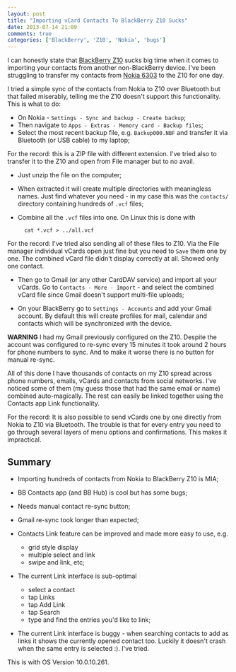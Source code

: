 ```yaml
---
layout: post
title: "Importing vCard Contacts To BlackBerry Z10 Sucks"
date: 2013-07-14 21:09
comments: true
categories: ['BlackBerry', 'Z10', 'Nokia', 'bugs']
---
```


I can honestly state that [BlackBerry Z10](http://amzn.to/12y4ewJ) sucks big
time when it comes to importing your contacts from another non-BlackBerry
device. I've been struggling to transfer my contacts from
[Nokia 6303](http://amzn.to/10USRm2) to the Z10 for one day.

I tried a simple sync of the contacts from Nokia to Z10 over Bluetooth but
that failed miserably, telling me the Z10 doesn't support this functionality.
This is what to do: 

* On Nokia - `Settings - Sync and backup - Create backup`;
* Then navigate to `Apps - Extras - Memory card - Backup files`;
* Select the most recent backup file, e.g. `Backup000.NBF` and 
transfer it via Bluetooth (or USB cable) to my laptop;

For the record: this is a ZIP file with different extension. I've tried also
to transfer it to the Z10 and open from File manager but to no avail.

* Just unzip the file on the computer;
* When extracted it will create multiple directories with meaningless names.
Just find whatever you need - in my case this was the `contacts/` directory
containing hundreds of `.vcf` files;
* Combine all the `.vcf` files into one. On Linux this is done with

        cat *.vcf > ../all.vcf

For the record: I've tried also sending all of these files to Z10. Via the 
File manager individual vCards open just fine but you need to `Save` them one
by one. The combined vCard file didn't display correctly at all. Showed only one
contact.

* Then go to Gmail (or any other CardDAV service) and import all your vCards.
Go to `Contacts - More - Import` - and select the combined vCard file since Gmail
doesn't support multi-file uploads;

* On your BlackBerry go to `Settings - Accounts` and add your Gmail account.
By default this will create profiles for mail, calendar and contacts which will
be synchronized with the device.

**WARNING** I had my Gmail previously configured on the Z10. Despite the account
was configured to re-sync every 15 minutes it took around 2 hours for phone numbers
to sync. And to make it worse there is no button for manual re-sync.


All of this done I have thousands of contacts on my Z10 spread across phone numbers,
emails, vCards and contacts from social networks. I've noticed some of them (my guess
those that had the same email or name) combined auto-magically. The rest can easily be
linked together using the Contacts app Link functionality.



For the record: It is also possible to send vCards one by one directly from Nokia to
Z10 via Bluetooth. The trouble is that for every entry you need to go through several
layers of menu options and confirmations. This makes it impractical.


Summary
-------

* Importing hundreds of contacts from Nokia to BlackBerry Z10 is MIA;
* BB Contacts app (and BB Hub) is cool but has some bugs;
* Needs manual contact re-sync button;
* Gmail re-sync took longer than expected;
* Contacts Link feature can be improved and made more easy to use, e.g.
    + grid style display
    + multiple select and link
    + swipe and link, etc;

* The current Link interface is sub-optimal
    - select a contact
    - tap Links
    - tap Add Link
    - tap Search
    - type and find the entries you'd like to link;

* The current Link interface is buggy - when searching contacts to add
as links it shows the currently opened contact too. Luckily it doesn't
crash when the same entry is selected :). I've tried.

This is with OS Version 10.0.10.261.

